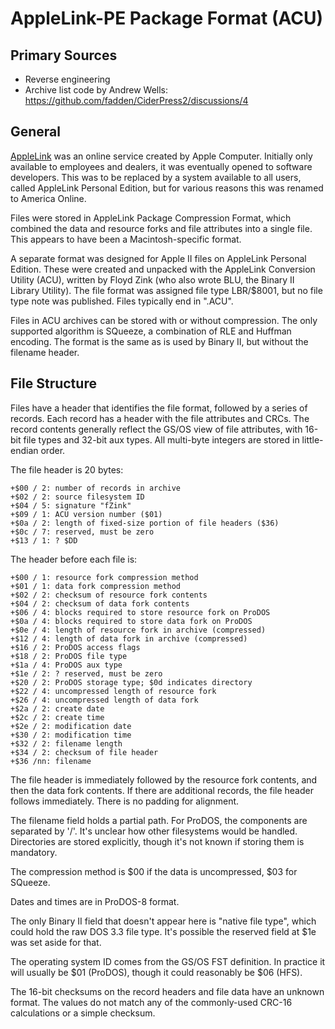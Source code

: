 # AppleLink-PE Package Format (ACU) #

## Primary Sources ##

 - Reverse engineering
 - Archive list code by Andrew Wells: https://github.com/fadden/CiderPress2/discussions/4

## General ##

[AppleLink](https://en.wikipedia.org/wiki/AppleLink) was an online service created by Apple
Computer.  Initially only available to employees and dealers, it was eventually opened to
software developers.  This was to be replaced by a system available to all users, called AppleLink
Personal Edition, but for various reasons this was renamed to America Online.

Files were stored in AppleLink Package Compression Format, which combined the data and resource
forks and file attributes into a single file.  This appears to have been a Macintosh-specific
format.

A separate format was designed for Apple II files on AppleLink Personal Edition.  These were
created and unpacked with the AppleLink Conversion Utility (ACU), written by Floyd Zink (who also
wrote BLU, the Binary II Library Utility).  The file format was assigned file type LBR/$8001, but
no file type note was published.  Files typically end in ".ACU".

Files in ACU archives can be stored with or without compression.  The only supported algorithm
is SQueeze, a combination of RLE and Huffman encoding.  The format is the same as is used by
Binary II, but without the filename header.

## File Structure ##

Files have a header that identifies the file format, followed by a series of records.  Each
record has a header with the file attributes and CRCs.  The record contents generally reflect
the GS/OS view of file attributes, with 16-bit file types and 32-bit aux types.  All
multi-byte integers are stored in little-endian order.

The file header is 20 bytes:
```
+$00 / 2: number of records in archive
+$02 / 2: source filesystem ID
+$04 / 5: signature "fZink"
+$09 / 1: ACU version number ($01)
+$0a / 2: length of fixed-size portion of file headers ($36)
+$0c / 7: reserved, must be zero
+$13 / 1: ? $DD
```

The header before each file is:
```
+$00 / 1: resource fork compression method
+$01 / 1: data fork compression method
+$02 / 2: checksum of resource fork contents
+$04 / 2: checksum of data fork contents
+$06 / 4: blocks required to store resource fork on ProDOS
+$0a / 4: blocks required to store data fork on ProDOS
+$0e / 4: length of resource fork in archive (compressed)
+$12 / 4: length of data fork in archive (compressed)
+$16 / 2: ProDOS access flags
+$18 / 2: ProDOS file type
+$1a / 4: ProDOS aux type
+$1e / 2: ? reserved, must be zero
+$20 / 2: ProDOS storage type; $0d indicates directory
+$22 / 4: uncompressed length of resource fork
+$26 / 4: uncompressed length of data fork
+$2a / 2: create date
+$2c / 2: create time
+$2e / 2: modification date
+$30 / 2: modification time
+$32 / 2: filename length
+$34 / 2: checksum of file header
+$36 /nn: filename
```
The file header is immediately followed by the resource fork contents, and then the data fork
contents.  If there are additional records, the file header follows immediately.  There is no
padding for alignment.

The filename field holds a partial path.  For ProDOS, the components are separated by '/'.  It's
unclear how other filesystems would be handled.  Directories are stored explicitly, though it's
not known if storing them is mandatory.

The compression method is $00 if the data is uncompressed, $03 for SQueeze.

Dates and times are in ProDOS-8 format.

The only Binary II field that doesn't appear here is "native file type", which could hold the
raw DOS 3.3 file type.  It's possible the reserved field at $1e was set aside for that.

The operating system ID comes from the GS/OS FST definition.  In practice it will usually be $01
(ProDOS), though it could reasonably be $06 (HFS).

The 16-bit checksums on the record headers and file data have an unknown format.  The values do
not match any of the commonly-used CRC-16 calculations or a simple checksum.
